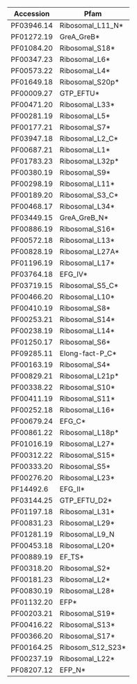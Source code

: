 | Accession | Pfam |
|-----------|----------------|
|PF03946.14|Ribosomal_L11_N*|
|PF01272.19|GreA_GreB*|
|PF01084.20|Ribosomal_S18*|
|PF00347.23|Ribosomal_L6*|
|PF00573.22|Ribosomal_L4*|
|PF01649.18|Ribosomal_S20p*|
|PF00009.27|GTP_EFTU*|
|PF00471.20|Ribosomal_L33*|
|PF00281.19|Ribosomal_L5*|
|PF00177.21|Ribosomal_S7*|
|PF03947.18|Ribosomal_L2_C*|
|PF00687.21|Ribosomal_L1*|
|PF01783.23|Ribosomal_L32p*|
|PF00380.19|Ribosomal_S9*|
|PF00298.19|Ribosomal_L11*|
|PF00189.20|Ribosomal_S3_C*|
|PF00468.17|Ribosomal_L34*|
|PF03449.15|GreA_GreB_N*|
|PF00886.19|Ribosomal_S16*|
|PF00572.18|Ribosomal_L13*|
|PF00828.19|Ribosomal_L27A*|
|PF01196.19|Ribosomal_L17*|
|PF03764.18|EFG_IV*|
|PF03719.15|Ribosomal_S5_C*|
|PF00466.20|Ribosomal_L10*|
|PF00410.19|Ribosomal_S8*|
|PF00253.21|Ribosomal_S14*|
|PF00238.19|Ribosomal_L14*|
|PF01250.17|Ribosomal_S6*|
|PF09285.11|Elong-fact-P_C*|
|PF00163.19|Ribosomal_S4*|
|PF00829.21|Ribosomal_L21p*|
|PF00338.22|Ribosomal_S10*|
|PF00411.19|Ribosomal_S11*|
|PF00252.18|Ribosomal_L16*|
|PF00679.24|EFG_C*|
|PF00861.22|Ribosomal_L18p*|
|PF01016.19|Ribosomal_L27*|
|PF00312.22|Ribosomal_S15*|
|PF00333.20|Ribosomal_S5*|
|PF00276.20|Ribosomal_L23*|
|PF14492.6|EFG_II*|
|PF03144.25|GTP_EFTU_D2*|
|PF01197.18|Ribosomal_L31*|
|PF00831.23|Ribosomal_L29*|
|PF01281.19|Ribosomal_L9_N|
|PF00453.18|Ribosomal_L20*|
|PF00889.19|EF_TS*|
|PF00318.20|Ribosomal_S2*|
|PF00181.23|Ribosomal_L2*|
|PF00830.19|Ribosomal_L28*|
|PF01132.20|EFP*|
|PF00203.21|Ribosomal_S19*|
|PF00416.22|Ribosomal_S13*|
|PF00366.20|Ribosomal_S17*|
|PF00164.25|Ribosom_S12_S23*|
|PF00237.19|Ribosomal_L22*|
|PF08207.12|EFP_N*|